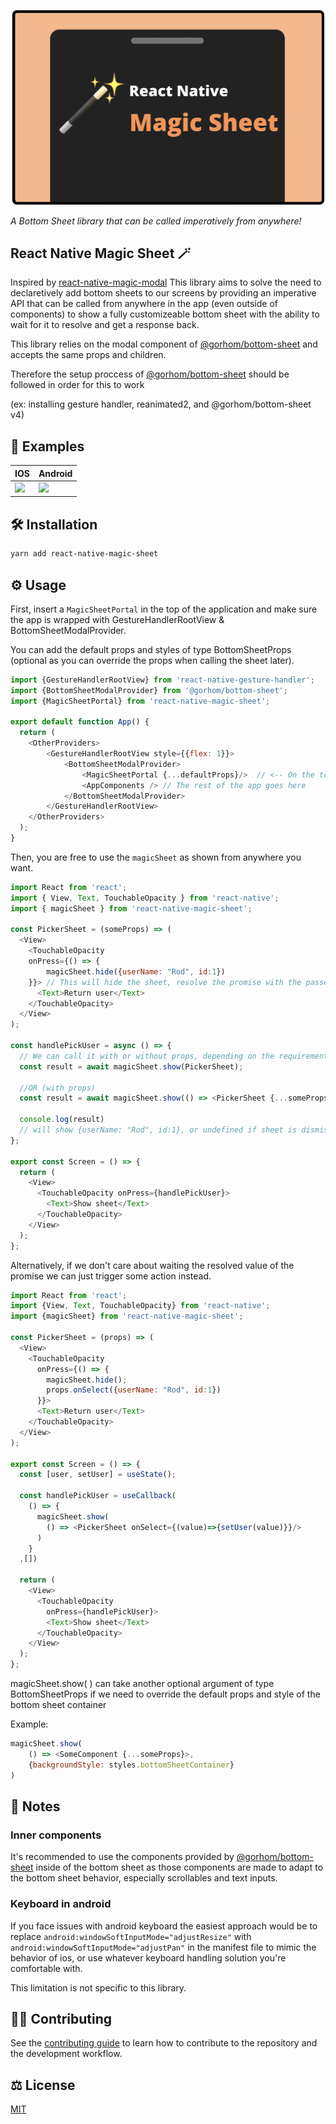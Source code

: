 ![React Native Magic Sheet Cover](assts/../docs/assets/banner.png)

_A Bottom Sheet library that can be called imperatively from anywhere!_

## React Native Magic Sheet 🪄 

Inspired by [react-native-magic-modal](https://gorhom.github.io/react-native-bottom-sheet/modal/) This library aims to solve the need to declaretively add bottom sheets to our screens by providing an imperative API that can be called from anywhere in the app (even outside of components) to show a fully customizeable bottom sheet with the ability to wait for it to resolve and get a response back.

This library relies on the modal component of [@gorhom/bottom-sheet](https://gorhom.github.io/react-native-bottom-sheet/modal/) and accepts the same props and children.

Therefore the setup proccess of [@gorhom/bottom-sheet](https://gorhom.github.io/react-native-bottom-sheet/modal/) should be followed in order for this to work

(ex: installing gesture handler, reanimated2, and @gorhom/bottom-sheet v4)

## 📸 Examples

| IOS                                                                                                                           | Android                                                                                                                       |
| ----------------------------------------------------------------------------------------------------------------------------- | ----------------------------------------------------------------------------------------------------------------------------- |
| <img src="assets/ios.gif" height=500/> | <img src="assets/android.gif" height=500/>  |

## 🛠 Installation

```sh
yarn add react-native-magic-sheet
```

## ⚙️ Usage

First, insert a `MagicSheetPortal` in the top of the application and make sure the app is wrapped with GestureHandlerRootView & BottomSheetModalProvider.

You can add the default props and styles of type BottomSheetProps (optional as you can override the props when calling the sheet later).

```js
import {GestureHandlerRootView} from 'react-native-gesture-handler';
import {BottomSheetModalProvider} from '@gorhom/bottom-sheet';
import {MagicSheetPortal} from 'react-native-magic-sheet';

export default function App() {
  return (
    <OtherProviders>
        <GestureHandlerRootView style={{flex: 1}}>
            <BottomSheetModalProvider>
                <MagicSheetPortal {...defaultProps}/>  // <-- On the top of the app component hierarchy
                <AppComponents /> // The rest of the app goes here
            </BottomSheetModalProvider>
        </GestureHandlerRootView>
    </OtherProviders>
  );
}
```

Then, you are free to use the `magicSheet` as shown from anywhere you want.

```js
import React from 'react';
import { View, Text, TouchableOpacity } from 'react-native';
import { magicSheet } from 'react-native-magic-sheet';

const PickerSheet = (someProps) => (
  <View>
    <TouchableOpacity 
    onPress={() => {
        magicSheet.hide({userName: "Rod", id:1})
    }}> // This will hide the sheet, resolve the promise with the passed object
      <Text>Return user</Text>
    </TouchableOpacity>
  </View>
);

const handlePickUser = async () => {
  // We can call it with or without props, depending on the requirements.
  const result = await magicSheet.show(PickerSheet);

  //OR (with props)
  const result = await magicSheet.show(() => <PickerSheet {...someProps}/>);

  console.log(result) 
  // will show {userName: "Rod", id:1}, or undefined if sheet is dismissed
};

export const Screen = () => {
  return (
    <View>
      <TouchableOpacity onPress={handlePickUser}>
        <Text>Show sheet</Text>
      </TouchableOpacity>
    </View>
  );
};
```

Alternatively, if we don't care about waiting the resolved value of the promise we can just trigger some action instead.

```js
import React from 'react';
import {View, Text, TouchableOpacity} from 'react-native';
import {magicSheet} from 'react-native-magic-sheet';

const PickerSheet = (props) => (
  <View>
    <TouchableOpacity 
      onPress={() => {
        magicSheet.hide();
        props.onSelect({userName: "Rod", id:1})
      }}> 
      <Text>Return user</Text>
    </TouchableOpacity>
  </View>
);

export const Screen = () => {
  const [user, setUser] = useState();

  const handlePickUser = useCallback(
    () => {
      magicSheet.show(
        () => <PickerSheet onSelect={(value)=>{setUser(value)}}/>
      )
    }
  ,[])

  return (
    <View>
      <TouchableOpacity 
        onPress={handlePickUser}>
        <Text>Show sheet</Text>
      </TouchableOpacity>
    </View>
  );
};
```

magicSheet.show( ) can take another optional argument of type BottomSheetProps if we need to override the default props and style of the bottom sheet container

Example:
```js
magicSheet.show(
    () => <SomeComponent {...someProps}>,
    {backgroundStyle: styles.bottomSheetContainer}
)
```
## 😬 Notes

### Inner components
It's recommended to use the components provided by [@gorhom/bottom-sheet](https://gorhom.github.io/react-native-bottom-sheet/modal/) inside of the bottom sheet as those components are made to adapt to the bottom sheet behavior, especially scrollables and text inputs.

### Keyboard in android
If you face issues with android keyboard the easiest approach would be to replace 
```android:windowSoftInputMode="adjustResize"```
with
```android:windowSoftInputMode="adjustPan"```
in the manifest file to mimic the behavior of ios, or use whatever keyboard handling solution you're comfortable with.

This limitation is not specific to this library.

## 👨‍🏫 Contributing

See the [contributing guide](CONTRIBUTING.md) to learn how to contribute to the repository and the development workflow.

## ⚖️ License

[MIT](LICENSE)
